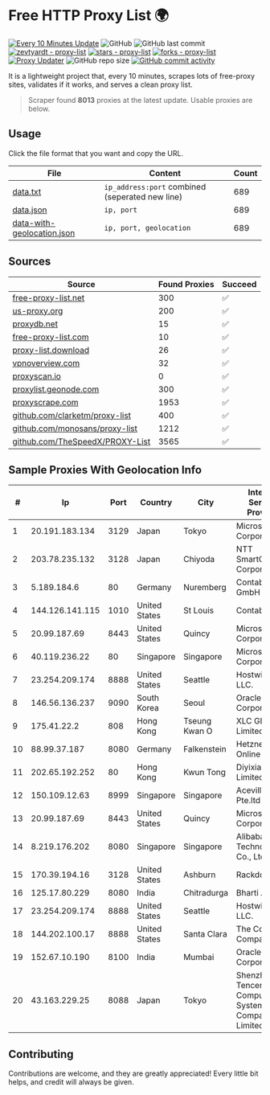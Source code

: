 
# Free HTTP Proxy List 🌍

[![Every 10 Minutes Update](https://github.com/mertguvencli/http-proxy-list/actions/workflows/main.yml/badge.svg?branch=main)](https://github.com/mertguvencli/http-proxy-list/actions/workflows/main.yml)
![GitHub](https://img.shields.io/github/license/mertguvencli/http-proxy-list)
![GitHub last commit](https://img.shields.io/github/last-commit/mertguvencli/http-proxy-list)
[![zevtyardt - proxy-list](https://img.shields.io/static/v1?label=zevtyardt&message=proxy-list&color=blue&logo=github)](https://github.com/zevtyardt/proxy-list "Go to GitHub repo")
[![stars - proxy-list](https://img.shields.io/github/stars/zevtyardt/proxy-list?style=social)](https://github.com/zevtyardt/proxy-list)
[![forks - proxy-list](https://img.shields.io/github/forks/zevtyardt/proxy-list?style=social)](https://github.com/zevtyardt/proxy-list)
[![Proxy Updater](https://github.com/zevtyardt/proxy-list/workflows/Proxy%20Updater/badge.svg)](https://github.com/zevtyardt/proxy-list/actions?query=workflow:"Proxy+Updater")
![GitHub repo size](https://img.shields.io/github/repo-size/zevtyardt/proxy-list)
[![GitHub commit activity](https://img.shields.io/github/commit-activity/m/zevtyardt/proxy-list?logo=commits)](https://github.com/zevtyardt/proxy-list/commits/main)

It is a lightweight project that, every 10 minutes, scrapes lots of free-proxy sites, validates if it works, and serves a clean proxy list.

> Scraper found **8013** proxies at the latest update. Usable proxies are below.

## Usage

Click the file format that you want and copy the URL.

|File|Content|Count|
|----|-------|-----|
|[data.txt](https://raw.githubusercontent.com/mertguvencli/http-proxy-list/main/proxy-list/data.txt)|`ip_address:port` combined (seperated new line)|689|
|[data.json](https://raw.githubusercontent.com/mertguvencli/http-proxy-list/main/proxy-list/data.json)|`ip, port`|689|
|[data-with-geolocation.json](https://raw.githubusercontent.com/mertguvencli/http-proxy-list/main/proxy-list/data-with-geolocation.json)|`ip, port, geolocation`|689|

## Sources

|Source|Found Proxies|Succeed|
|------|-------------|-------|
|[free-proxy-list.net](https://free-proxy-list.net)|300|✅|
|[us-proxy.org](https://www.us-proxy.org)|200|✅|
|[proxydb.net](http://proxydb.net)|15|✅|
|[free-proxy-list.com](https://free-proxy-list.com/?page=&port=&type%5B%5D=http&type%5B%5D=https&up_time=0&search=Search)|10|✅|
|[proxy-list.download](https://www.proxy-list.download/HTTP)|26|✅|
|[vpnoverview.com](https://vpnoverview.com/privacy/anonymous-browsing/free-proxy-servers)|32|✅|
|[proxyscan.io](https://www.proxyscan.io)|0|✅|
|[proxylist.geonode.com](https://proxylist.geonode.com/api/proxy-list?limit=300&page=1&sort_by=lastChecked&sort_type=desc&protocols=http,https)|300|✅|
|[proxyscrape.com](https://api.proxyscrape.com/v2/?request=displayproxies&protocol=http&timeout=10000&country=all&ssl=all&anonymity=all)|1953|✅|
|[github.com/clarketm/proxy-list](https://raw.githubusercontent.com/clarketm/proxy-list/master/proxy-list-raw.txt)|400|✅|
|[github.com/monosans/proxy-list](https://raw.githubusercontent.com/monosans/proxy-list/main/proxies/http.txt)|1212|✅|
|[github.com/TheSpeedX/PROXY-List](https://raw.githubusercontent.com/TheSpeedX/PROXY-List/master/http.txt)|3565|✅|


## Sample Proxies With Geolocation Info

|#|Ip|Port|Country|City|Internet Service Provider|
|-|--|----|-------|----|-------------------------|
|1|20.191.183.134|3129|Japan|Tokyo|Microsoft Corporation|
|2|203.78.235.132|3128|Japan|Chiyoda|NTT SmartConnect Corporation|
|3|5.189.184.6|80|Germany|Nuremberg|Contabo GmbH|
|4|144.126.141.115|1010|United States|St Louis|Contabo Inc.|
|5|20.99.187.69|8443|United States|Quincy|Microsoft Corporation|
|6|40.119.236.22|80|Singapore|Singapore|Microsoft Corporation|
|7|23.254.209.174|8888|United States|Seattle|Hostwinds LLC.|
|8|146.56.136.237|9090|South Korea|Seoul|Oracle Corporation|
|9|175.41.22.2|808|Hong Kong|Tseung Kwan O|XLC GLOBAL Limited|
|10|88.99.37.187|8080|Germany|Falkenstein|Hetzner Online GmbH|
|11|202.65.192.252|80|Hong Kong|Kwun Tong|Diyixian.com Limited|
|12|150.109.12.63|8999|Singapore|Singapore|Aceville Pte.ltd|
|13|20.99.187.69|8443|United States|Quincy|Microsoft Corporation|
|14|8.219.176.202|8080|Singapore|Singapore|Alibaba (US) Technology Co., Ltd.|
|15|170.39.194.16|3128|United States|Ashburn|Rackdog, LLC|
|16|125.17.80.229|8080|India|Chitradurga|Bharti Airtel|
|17|23.254.209.174|8888|United States|Seattle|Hostwinds LLC.|
|18|144.202.100.17|8888|United States|Santa Clara|The Constant Company|
|19|152.67.10.190|8100|India|Mumbai|Oracle Corporation|
|20|43.163.229.25|8088|Japan|Tokyo|Shenzhen Tencent Computer Systems Company Limited|



## Contributing

Contributions are welcome, and they are greatly appreciated! Every
little bit helps, and credit will always be given.

